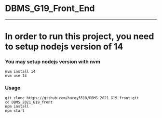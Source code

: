 # DBMS_G19_Front_End
---
# In order to run this project, you need to setup nodejs version of 14
### You may setup nodejs version with nvm
```
nvm install 14
nvm use 14
```
### Usage
```
git clone https://github.com/huroy5518/DBMS_2021_G19_front.git
cd DBMS_2021_G19_front
npm install
npm start
```
